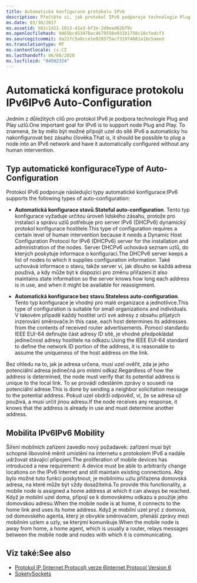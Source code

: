 ```yaml
---
title: Automatická konfigurace protokolu IPv6
description: Přečtěte si, jak protokol IPv6 podporuje technologie Plug and Play uzlů, kde se uzel připojuje k síti IPv6 a je nakonfigurovaný bez zásahu člověka.
ms.date: 03/30/2017
ms.assetid: 581c1d21-1013-43a3-bf3e-2d9ead62b79c
ms.openlocfilehash: 9d65bc453478ac4679556e931b1758c18cfedcf3
ms.sourcegitcommit: da21fc5a8cce1e028575acf31974681a1bc5aeed
ms.translationtype: MT
ms.contentlocale: cs-CZ
ms.lasthandoff: 06/08/2020
ms.locfileid: "84502324"
---
```

# <a name="ipv6-auto-configuration"></a><span data-ttu-id="3504f-103">Automatická konfigurace protokolu IPv6</span><span class="sxs-lookup"><span data-stu-id="3504f-103">IPv6 Auto-Configuration</span></span>
<span data-ttu-id="3504f-104">Jedním z důležitých cílů pro protokol IPv6 je podpora technologie Plug and Play uzlů.</span><span class="sxs-lookup"><span data-stu-id="3504f-104">One important goal for IPv6 is to support node Plug and Play.</span></span> <span data-ttu-id="3504f-105">To znamená, že by mělo být možné připojit uzel do sítě IPv6 a automaticky ho nakonfigurovat bez zásahu člověka.</span><span class="sxs-lookup"><span data-stu-id="3504f-105">That is, it should be possible to plug a node into an IPv6 network and have it automatically configured without any human intervention.</span></span>  
  
## <a name="type-of-auto-configuration"></a><span data-ttu-id="3504f-106">Typ automatické konfigurace</span><span class="sxs-lookup"><span data-stu-id="3504f-106">Type of Auto-Configuration</span></span>  
 <span data-ttu-id="3504f-107">Protokol IPv6 podporuje následující typy automatické konfigurace:</span><span class="sxs-lookup"><span data-stu-id="3504f-107">IPv6 supports the following types of auto-configuration:</span></span>  
  
- <span data-ttu-id="3504f-108">**Automatická konfigurace stavů**.</span><span class="sxs-lookup"><span data-stu-id="3504f-108">**Stateful auto-configuration**.</span></span> <span data-ttu-id="3504f-109">Tento typ konfigurace vyžaduje určitou úroveň lidského zásahu, protože pro instalaci a správu uzlů potřebuje pro server IPv6 (DHCPv6) dynamický protokol konfigurace hostitele.</span><span class="sxs-lookup"><span data-stu-id="3504f-109">This type of configuration requires a certain level of human intervention because it needs a Dynamic Host Configuration Protocol for IPv6 (DHCPv6) server for the installation and administration of the nodes.</span></span> <span data-ttu-id="3504f-110">Server DHCPv6 uchovává seznam uzlů, do kterých poskytuje informace o konfiguraci.</span><span class="sxs-lookup"><span data-stu-id="3504f-110">The DHCPv6 server keeps a list of nodes to which it supplies configuration information.</span></span> <span data-ttu-id="3504f-111">Také uchovává informace o stavu, takže server ví, jak dlouho se každá adresa používá, a kdy může být k dispozici pro změnu přiřazení.</span><span class="sxs-lookup"><span data-stu-id="3504f-111">It also maintains state information so the server knows how long each address is in use, and when it might be available for reassignment.</span></span>  
  
- <span data-ttu-id="3504f-112">**Automatická konfigurace bez stavu**.</span><span class="sxs-lookup"><span data-stu-id="3504f-112">**Stateless auto-configuration**.</span></span> <span data-ttu-id="3504f-113">Tento typ konfigurace je vhodný pro malé organizace a jednotlivce.</span><span class="sxs-lookup"><span data-stu-id="3504f-113">This type of configuration is suitable for small organizations and individuals.</span></span> <span data-ttu-id="3504f-114">V takovém případě každý hostitel určí své adresy z obsahu přijatých inzerování směrovače.</span><span class="sxs-lookup"><span data-stu-id="3504f-114">In this case, each host determines its addresses from the contents of received router advertisements.</span></span> <span data-ttu-id="3504f-115">Pomocí standardu IEEE EUI-64 definujte část adresy ID sítě, je vhodné předpokládat jedinečnost adresy hostitele na odkazu.</span><span class="sxs-lookup"><span data-stu-id="3504f-115">Using the IEEE EUI-64 standard to define the network ID portion of the address, it is reasonable to assume the uniqueness of the host address on the link.</span></span>  
  
 <span data-ttu-id="3504f-116">Bez ohledu na to, jak je adresa určena, musí uzel ověřit, zda je jeho potenciální adresa jedinečná pro místní odkaz.</span><span class="sxs-lookup"><span data-stu-id="3504f-116">Regardless of how the address is determined, the node must verify that its potential address is unique to the local link.</span></span> <span data-ttu-id="3504f-117">To se provádí odesláním zprávy o sousedi na potenciální adrese.</span><span class="sxs-lookup"><span data-stu-id="3504f-117">This is done by sending a neighbor solicitation message to the potential address.</span></span> <span data-ttu-id="3504f-118">Pokud uzel obdrží odpověď, ví, že se adresa už používá, a musí určit jinou adresu.</span><span class="sxs-lookup"><span data-stu-id="3504f-118">If the node receives any response, it knows that the address is already in use and must determine another address.</span></span>  
  
## <a name="ipv6-mobility"></a><span data-ttu-id="3504f-119">Mobilita IPv6</span><span class="sxs-lookup"><span data-stu-id="3504f-119">IPv6 Mobility</span></span>  
 <span data-ttu-id="3504f-120">Šíření mobilních zařízení zavedlo nový požadavek: zařízení musí být schopné libovolně měnit umístění na internetu s protokolem IPv6 a nadále udržovat stávající připojení.</span><span class="sxs-lookup"><span data-stu-id="3504f-120">The proliferation of mobile devices has introduced a new requirement: A device must be able to arbitrarily change locations on the IPv6 Internet and still maintain existing connections.</span></span> <span data-ttu-id="3504f-121">Aby bylo možné tuto funkci poskytnout, je mobilnímu uzlu přiřazena domovská adresa, na které může být vždy dosažitelná.</span><span class="sxs-lookup"><span data-stu-id="3504f-121">To provide this functionality, a mobile node is assigned a home address at which it can always be reached.</span></span> <span data-ttu-id="3504f-122">Když je mobilní uzel doma, připojí se k domovskému odkazu a použije jeho domovskou adresu.</span><span class="sxs-lookup"><span data-stu-id="3504f-122">When the mobile node is at home, it connects to the home link and uses its home address.</span></span> <span data-ttu-id="3504f-123">Když je mobilní uzel pryč z domova, od domovského agenta, který je obvykle směrovačem, přenáší zprávy mezi mobilním uzlem a uzly, se kterými komunikuje.</span><span class="sxs-lookup"><span data-stu-id="3504f-123">When the mobile node is away from home, a home agent, which is usually a router, relays messages between the mobile node and nodes with which it is communicating.</span></span>  
  
## <a name="see-also"></a><span data-ttu-id="3504f-124">Viz také:</span><span class="sxs-lookup"><span data-stu-id="3504f-124">See also</span></span>

- [<span data-ttu-id="3504f-125">Protokol IP (Internet Protocol) verze 6</span><span class="sxs-lookup"><span data-stu-id="3504f-125">Internet Protocol Version 6</span></span>](internet-protocol-version-6.md)
- [<span data-ttu-id="3504f-126">Sokety</span><span class="sxs-lookup"><span data-stu-id="3504f-126">Sockets</span></span>](sockets.md)
